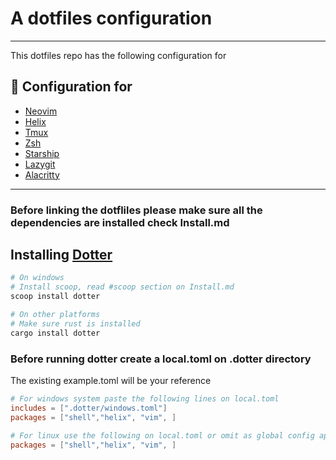 # A dotfiles configuration

<hr>

This dotfiles repo has the following configuration for

## 🚀 Configuration for

- <a href="https://github.com/neovim/neovim">Neovim</a>
- <a href="https://github.com/helix-editor/helix">Helix</a>
- <a href="https://github.com/tmux/tmux/wiki">Tmux</a>
- <a href="https://github.com/ohmyzsh/ohmyzsh/wiki/Installing-ZSH">Zsh</a>
- <a href="https://github.com/starship/starship">Starship</a>
- <a href="https://github.com/jesseduffield/lazygit">Lazygit</a>
- <a href="https://github.com/alacritty/alacritty">Alacritty</a>

<hr>

### Before linking the dotfliles please make sure all the dependencies are installed check Install.md

## Installing <a href="https://github.com/SuperCuber/dotter">Dotter</a>

```sh
# On windows
# Install scoop, read #scoop section on Install.md
scoop install dotter

# On other platforms
# Make sure rust is installed
cargo install dotter
```

### Before running dotter create a local.toml on .dotter directory

The existing example.toml will be your reference

```toml
# For windows system paste the following lines on local.toml
includes = [".dotter/windows.toml"]
packages = ["shell","helix", "vim", ]

# For linux use the following on local.toml or omit as global config applies for unix based
packages = ["shell","helix", "vim", ]
```
